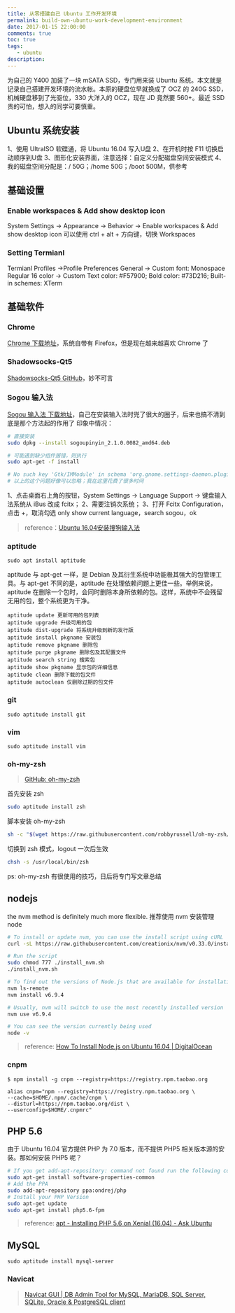 ```yaml
---
title: 从零搭建自己 Ubuntu 工作开发环境
permalink: build-own-ubuntu-work-development-environment
date: 2017-01-15 22:00:00
comments: true
toc: true
tags:
   - ubuntu
description:
---
```

为自己的 Y400 加装了一块 mSATA SSD，专门用来装 Ubuntu 系统。本文就是记录自己搭建开发环境的流水帐。本原的硬盘位早就换成了 OCZ 的 240G SSD，机械硬盘移到了光驱位，330 大洋入的 OCZ，现在 JD 竟然要 560+。最近 SSD 贵的可怕，想入的同学可要慎重。

<!-- more -->

## Ubuntu 系统安装
1、使用 UltraISO 软碟通，将 Ubuntu 16.04 写入U盘
2、在开机时按 F11 切换启动顺序到U盘
3、图形化安装界面，注意选择：自定义分配磁盘空间安装模式
4、我的磁盘空间分配是：/ 50G；/home 50G；/boot 500M，供参考

## 基础设置
### Enable workspaces & Add show desktop icon
System Settings -> Appearance -> Behavior -> Enable workspaces & Add show desktop icon
可以使用 ctrl + alt + 方向键，切换 Workspaces

### Setting Termianl
Termianl Profiles ->Profile Preferences
General -> Custom font: Monospace Regular 16
color -> Custom Text color: #F57900; Bold color: #73D216; Built-in schemes: XTerm


## 基础软件
### Chrome
[Chrome 下载地址](http://www.google.cn/chrome/browser/desktop/index.html)，系统自带有 Firefox，但是现在越来越喜欢 Chrome 了

### Shadowsocks-Qt5
[Shadowsocks-Qt5 GitHub](https://github.com/shadowsocks/shadowsocks-qt5/wiki/Installation)，妙不可言

### Sogou 输入法
[Sogou 输入法 下载地址](http://pinyin.sogou.com/linux/?r=pinyin)，自己在安装输入法时兜了很大的圈子，后来也搞不清到底是那个方法起的作用了
印象中情况：
``` bash
# 直接安装
sudo dpkg --install sogoupinyin_2.1.0.0082_amd64.deb

# 可能遇到缺少组件报错，则执行
sudo apt-get -f install

# No such key 'Gtk/IMModule' in schema 'org.gnome.settings-daemon.plugins.xsettings' as specified in override file '/usr/share/glib-2.0/schemas/50_sogoupinyin.gschema.override'; ignoring override for this key.
# 以上的这个问题好像可以忽略；我在这里花费了很多时间
```
1、点击桌面右上角的按钮，System Settings -> Language Support -> 键盘输入法系统从 iBus 改成 fcitx；
2、需要注销次系统；
3、打开 Fcitx Configuration，点击 +，取消勾选 only show current language，search sogou，ok

> reference：[Ubuntu 16.04安装搜狗输入法](http://www.voidcn.com/blog/caib1109/article/p-5793576.html)

### aptitude
```
sudo apt install aptitude
```
aptitude 与 apt-get 一样，是 Debian 及其衍生系统中功能极其强大的包管理工具。与 apt-get 不同的是，aptitude 在处理依赖问题上更佳一些。举例来说，aptitude 在删除一个包时，会同时删除本身所依赖的包。这样，系统中不会残留无用的包，整个系统更为干净。
```
aptitude update 更新可用的包列表
aptitude upgrade 升级可用的包
aptitude dist-upgrade 将系统升级到新的发行版
aptitude install pkgname 安装包
aptitude remove pkgname 删除包
aptitude purge pkgname 删除包及其配置文件
aptitude search string 搜索包
aptitude show pkgname 显示包的详细信息
aptitude clean 删除下载的包文件
aptitude autoclean 仅删除过期的包文件
```

### git
```
sudo aptitude install git
```

### vim
```
sudo aptitude install vim
```

### oh-my-zsh
> [GitHub: oh-my-zsh ](https://github.com/robbyrussell/oh-my-zsh/)

首先安装 zsh
``` bash
sudo aptitude install zsh
```
脚本安装 oh-my-zsh
``` bash
sh -c "$(wget https://raw.githubusercontent.com/robbyrussell/oh-my-zsh/master/tools/install.sh -O -)"
```
切换到 zsh 模式，logout 一次后生效
``` bash
chsh -s /usr/local/bin/zsh
```
ps: oh-my-zsh 有很使用的技巧，日后将专门写文章总结

## nodejs
the nvm method is definitely much more flexible. 推荐使用 nvm 安装管理 node
``` bash
# To install or update nvm, you can use the install script using cURL
curl -sL https://raw.githubusercontent.com/creationix/nvm/v0.33.0/install.sh -o install_nvm.sh

# Run the script
sudo chmod 777 ./install_nvm.sh
./install_nvm.sh

# To find out the versions of Node.js that are available for installation
nvm ls-remote
nvm install v6.9.4

# Usually, nvm will switch to use the most recently installed version
nvm use v6.9.4

# You can see the version currently being used
node -v
```

> reference: [How To Install Node.js on Ubuntu 16.04 | DigitalOcean](https://www.digitalocean.com/community/tutorials/how-to-install-node-js-on-ubuntu-16-04)

### cnpm

```
$ npm install -g cnpm --registry=https://registry.npm.taobao.org
```

```
alias cnpm="npm --registry=https://registry.npm.taobao.org \
--cache=$HOME/.npm/.cache/cnpm \
--disturl=https://npm.taobao.org/dist \
--userconfig=$HOME/.cnpmrc"
```

## PHP 5.6
由于 Ubuntu 16.04 官方提供 PHP 为 7.0 版本，而不提供 PHP5 相关版本源的安装。那如何安装 PHP5 呢？
``` bash
# If you get add-apt-repository: command not found run the following command first :
sudo apt-get install software-properties-common
# Add the PPA
sudo add-apt-repository ppa:ondrej/php
# Install your PHP Version
sudo apt-get update
sudo apt-get install php5.6-fpm
```

> reference: [apt - Installing PHP 5.6 on Xenial (16.04) - Ask Ubuntu](http://askubuntu.com/questions/756181/installing-php-5-6-on-xenial-16-04)

## MySQL
```
sudo aptitude install mysql-server
```

### Navicat
> [Navicat GUI | DB Admin Tool for MySQL, MariaDB, SQL Server, SQLite, Oracle &amp; PostgreSQL client](https://www.navicat.com/)
